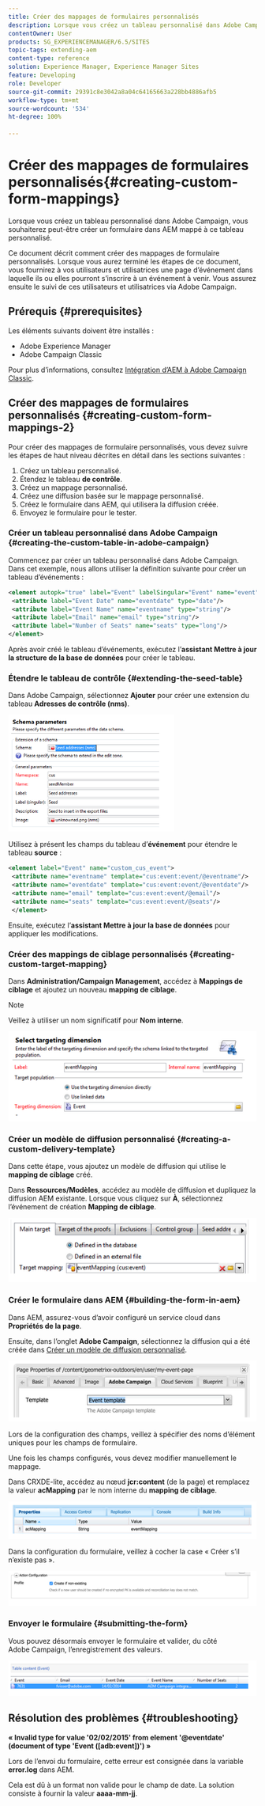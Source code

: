 ```yaml
---
title: Créer des mappages de formulaires personnalisés
description: Lorsque vous créez un tableau personnalisé dans Adobe Campaign, vous souhaiterez peut-être créer un formulaire dans AEM qui correspond à ce tableau personnalisé.
contentOwner: User
products: SG_EXPERIENCEMANAGER/6.5/SITES
topic-tags: extending-aem
content-type: reference
solution: Experience Manager, Experience Manager Sites
feature: Developing
role: Developer
source-git-commit: 29391c8e3042a8a04c64165663a228bb4886afb5
workflow-type: tm+mt
source-wordcount: '534'
ht-degree: 100%

---
```


# Créer des mappages de formulaires personnalisés{#creating-custom-form-mappings}

Lorsque vous créez un tableau personnalisé dans Adobe Campaign, vous souhaiterez peut-être créer un formulaire dans AEM mappé à ce tableau personnalisé.

Ce document décrit comment créer des mappages de formulaire personnalisés. Lorsque vous aurez terminé les étapes de ce document, vous fournirez à vos utilisateurs et utilisatrices une page d’événement dans laquelle ils ou elles pourront s’inscrire à un événement à venir. Vous assurez ensuite le suivi de ces utilisateurs et utilisatrices via Adobe Campaign.

## Prérequis {#prerequisites}

Les éléments suivants doivent être installés :

* Adobe Experience Manager
* Adobe Campaign Classic

Pour plus d’informations, consultez [Intégration d’AEM à Adobe Campaign Classic](/help/sites-administering/campaignonpremise.md).

## Créer des mappages de formulaires personnalisés {#creating-custom-form-mappings-2}

Pour créer des mappages de formulaire personnalisés, vous devez suivre les étapes de haut niveau décrites en détail dans les sections suivantes :

1. Créez un tableau personnalisé.
1. Étendez le tableau **de contrôle**.
1. Créez un mappage personnalisé.
1. Créez une diffusion basée sur le mappage personnalisé.
1. Créez le formulaire dans AEM, qui utilisera la diffusion créée.
1. Envoyez le formulaire pour le tester.

### Créer un tableau personnalisé dans Adobe Campaign {#creating-the-custom-table-in-adobe-campaign}

Commencez par créer un tableau personnalisé dans Adobe Campaign. Dans cet exemple, nous allons utiliser la définition suivante pour créer un tableau d’événements :

```xml
<element autopk="true" label="Event" labelSingular="Event" name="event">
 <attribute label="Event Date" name="eventdate" type="date"/>
 <attribute label="Event Name" name="eventname" type="string"/>
 <attribute label="Email" name="email" type="string"/>
 <attribute label="Number of Seats" name="seats" type="long"/>
</element>
```

Après avoir créé le tableau d’événements, exécutez l’**assistant Mettre à jour la structure de la base de données** pour créer le tableau.

### Étendre le tableau de contrôle {#extending-the-seed-table}

Dans Adobe Campaign, sélectionnez **Ajouter** pour créer une extension du tableau **Adresses de contrôle (nms)**.

![chlimage_1-194](assets/chlimage_1-194.png)

Utilisez à présent les champs du tableau d’**événement** pour étendre le tableau **source** :

```xml
<element label="Event" name="custom_cus_event">
 <attribute name="eventname" template="cus:event:event/@eventname"/>
 <attribute name="eventdate" template="cus:event:event/@eventdate"/>
 <attribute name="email" template="cus:event:event/@email"/>
 <attribute name="seats" template="cus:event:event/@seats"/>
 </element>
```

Ensuite, exécutez l’**assistant Mettre à jour la base de données** pour appliquer les modifications.

### Créer des mappings de ciblage personnalisés {#creating-custom-target-mapping}

Dans **Administration/Campaign Management**, accédez à **Mappings de ciblage** et ajoutez un nouveau **mapping de ciblage**.

>[!NOTE]
>
>Veillez à utiliser un nom significatif pour **Nom interne**.

![chlimage_1-195](assets/chlimage_1-195.png)

### Créer un modèle de diffusion personnalisé {#creating-a-custom-delivery-template}

Dans cette étape, vous ajoutez un modèle de diffusion qui utilise le **mapping de ciblage** créé.

Dans **Ressources/Modèles**, accédez au modèle de diffusion et dupliquez la diffusion AEM existante. Lorsque vous cliquez sur **À**, sélectionnez l’événement de création **Mapping de ciblage**.

![chlimage_1-196](assets/chlimage_1-196.png)

### Créer le formulaire dans AEM {#building-the-form-in-aem}

Dans AEM, assurez-vous d’avoir configuré un service cloud dans **Propriétés de la page**.

Ensuite, dans l’onglet **Adobe Campaign**, sélectionnez la diffusion qui a été créée dans [Créer un modèle de diffusion personnalisé](#creating-a-custom-delivery-template).

![chlimage_1-197](assets/chlimage_1-197.png)

Lors de la configuration des champs, veillez à spécifier des noms d’élément uniques pour les champs de formulaire.

Une fois les champs configurés, vous devez modifier manuellement le mappage.

Dans CRXDE-lite, accédez au nœud **jcr:content** (de la page) et remplacez la valeur **acMapping** par le nom interne du **mapping de ciblage**.

![chlimage_1-198](assets/chlimage_1-198.png)

Dans la configuration du formulaire, veillez à cocher la case « Créer s’il n’existe pas ».

![chlimage_1-199](assets/chlimage_1-199.png)

### Envoyer le formulaire {#submitting-the-form}

Vous pouvez désormais envoyer le formulaire et valider, du côté Adobe Campaign, l’enregistrement des valeurs.

![chlimage_1-200](assets/chlimage_1-200.png)

## Résolution des problèmes {#troubleshooting}

**« Invalid type for value &#39;02/02/2015&#39; from element &#39;@eventdate&#39; (document of type &#39;Event ([adb:event])&#39;) »**

Lors de l’envoi du formulaire, cette erreur est consignée dans la variable **error.log** dans AEM.

Cela est dû à un format non valide pour le champ de date. La solution consiste à fournir la valeur **aaaa-mm-jj**.
